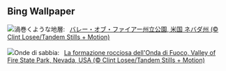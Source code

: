 ## Bing Wallpaper
![](https://www.bing.com/th?id=OHR.FireWave_JA-JP3002445647_UHD.jpg&w=1000)渦巻くような地層:&nbsp;&ensp;[バレー・オブ・ファイアー州立公園, 米国 ネバダ州 (© Clint Losee/Tandem Stills + Motion)](https://www.bing.com/th?id=OHR.FireWave_JA-JP3002445647_UHD.jpg)
<br><br/>
![](https://www.bing.com/th?id=OHR.FireWave_IT-IT4832147004_UHD.jpg&w=1000)Onde di sabbia:&nbsp;&ensp;[La formazione rocciosa dell'Onda di Fuoco, Valley of Fire State Park, Nevada, USA (© Clint Losee/Tandem Stills + Motion)](https://www.bing.com/th?id=OHR.FireWave_IT-IT4832147004_UHD.jpg)
<br><br/>
